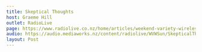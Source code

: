 ```yaml
---
title: Skeptical Thoughts
host: Graeme Hill
outlet: RadioLive
page: https://www.radiolive.co.nz/home/articles/weekend-variety-wireless/2018/04/skeptical-thoughts--ufo-s---flat-earth.html
audio: https://audio.mediaworks.nz/content/radiolive/WVWSun/SkepticalThoughts15_04_18.mp3
layout: Post
---
```


<page-radio />
